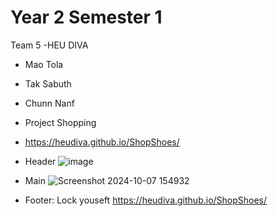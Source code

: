 # Year 2 Semester 1
Team 5
-HEU DIVA
- Mao Tola
- Tak Sabuth
- Chunn Nanf

- Project Shopping
- https://heudiva.github.io/ShopShoes/
+ Header
![image](https://github.com/user-attachments/assets/4fef7c3b-8a53-4752-abde-8a02108ac16e)

- Main
![Screenshot 2024-10-07 154932](https://github.com/user-attachments/assets/3074ac1d-7eeb-4701-a978-410d3bd243cd)

- Footer: Lock youseft https://heudiva.github.io/ShopShoes/
